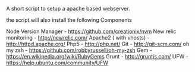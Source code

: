 A short script to setup a apache based webserver.

the script will also install the following Components

Node Version Manager - https://github.com/creationix/nvm
New relic monitoring - http://newrelic.com/
Apache2 ( with vhosts) - http://httpd.apache.org/
Php5 - http://php.net/
Git - http://git-scm.com/
oh my zsh - https://github.com/robbyrussell/oh-my-zsh
Gem - https://en.wikipedia.org/wiki/RubyGems
Grunt - http://gruntjs.com/
UFW - https://help.ubuntu.com/community/UFW
